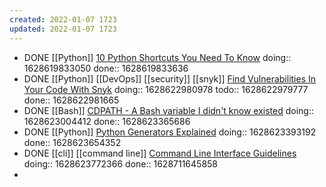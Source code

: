 ```yaml
---
created: 2022-01-07 1723
updated: 2022-01-07 1723
---
```

- DONE [[Python]] [10 Python Shortcuts You Need To Know](https://youtu.be/CssrFJGH_dU)
  doing:: 1628619833050
  done:: 1628619833636
- DONE [[Python]] [[DevOps]] [[security]] [[snyk]] [Find Vulnerabilities In Your Code With Snyk](https://youtu.be/1N6VBHMoPsw)
  doing:: 1628622980978
  todo:: 1628622979777
  done:: 1628622981665
- DONE [[Bash]] [CDPATH - A Bash variable I didn't know existed](https://youtu.be/4-Nun5c3qeA)
  doing:: 1628623004412
  done:: 1628623365686
- DONE [[Python]] [Python Generators Explained](https://youtu.be/u3T7hmLthUU)
  doing:: 1628623393192
  done:: 1628623654352
- DONE [[cli]] [[command line]] [Command Line Interface Guidelines](https://clig.dev/)
  doing:: 1628623772366
  done:: 1628711645858
-